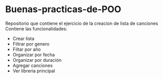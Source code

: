 # Buenas-practicas-de-POO
Repositorio que contiene el ejercicio de la creacion de lista de canciones
Contiene las funcionalidades:
- Crear lista
- Filtrar por genero
- Filtar por año
- Organizar por fecha
- Organizar por duración
- Agregar canciones
- Ver libreria principal

